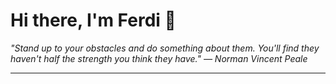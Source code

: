 <h1>Hi there, I'm Ferdi 👋</h1>

<p><em>
  "Stand up to your obstacles and do something about them. You'll find they haven't half the strength you think they have." — Norman Vincent Peale
</em></p>

---
